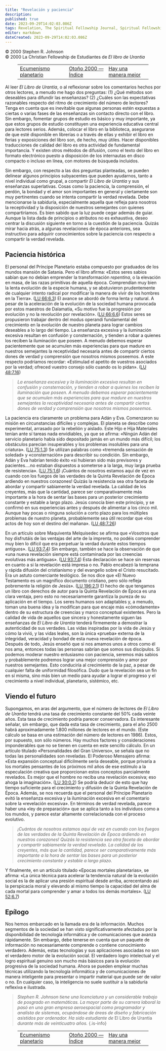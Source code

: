 ```yaml
---
title: "Revelación y paciencia"
description: 
published: true
date: 2023-09-29T14:02:03.086Z
tags: Revelation, The Spiritual Fellowship Journal, Spiritual Fellowship, article
editor: markdown
dateCreated: 2023-09-29T14:02:03.086Z
---
```


<p class="v-card v-sheet theme--light grey lighten-3 px-2">© 2000 Stephen R. Johnson<br>© 2000 La Christian Fellowship de Estudiantes de <i>El libro de Urantia</i ></p>
<figure class="table chapter-navigator">
  <table>
    <tbody>
      <tr>
        <td>
        <a href="/es/article/Jay_Newbern/Planetary_Ecumenism">
          <span class="mdi mdi-arrow-left-drop-circle"></span><span class="pl-2">Ecumenismo planetario</span>
        </a>
        </td>
        <td>
        <a href="/es/index/articles_spiritual_fellowship_journal#otoño-2000">
          <span class="mdi mdi-book-open-variant"></span><span class="pl-2">Otoño 2000 — Índice</span>
        </a>
        </td>
        <td>
        <a href="/es/article/Rev_Gregory_Young/There_is_a_Better_Way">
          <span class="pr-2">Hay una manera mejor</span><span class="mdi mdi-arrow-right-drop-circle"></span>
        </a>
        </td>
      </tr>
    </tbody>
  </table>
</figure>



Al leer _El Libro de Urantia_, o al reflexionar sobre los comentarios hechos por otros lectores, a menudo me hago dos preguntas: (1) ¿Qué métodos son deseables para difundir las enseñanzas? (2) ¿Cuáles son las expectativas razonables respecto del ritmo de crecimiento del número de lectores? Tenga en cuenta que es inevitable que algunas personas estén expuestas a ciertas o varias fases de las enseñanzas sin contacto directo con el libro. Sin embargo, fomentar grupos de estudio es básico y muy importante, ya que estos grupos de estudio constituyen una experiencia educativa central para lectores serios. Además, colocar el libro en la biblioteca, asegurarse de que esté disponible en librerías o a través de ellas y exhibir el libro en ferias y exposiciones del libro son, de hecho, muy útiles. Hacer disponibles traducciones de calidad del libro es otra actividad de fundamental importancia. Y existen otros métodos de difusión, como el texto del libro en formato electrónico puesto a disposición de los internautas en disco compacto o incluso en línea, con motores de búsqueda incluidos.

Sin embargo, con respecto a las dos preguntas planteadas, se pueden delinear algunos principios subyacentes que pueden ayudarnos, tanto a nivel individual como grupal, a compartir _El Libro de Urantia_ y sus enseñanzas superlativas. Cosas como la paciencia, la comprensión, el perdón, la bondad y el amor son importantes en general y ciertamente son muy pertinentes cuando se intenta compartir la verdad revelada. Debe mencionarse la sabiduría, especialmente aquella que refleja para nosotros la receptividad y la disposición de nuestros semejantes con quienes compartiríamos. Es bien sabido que la luz puede cegar además de guiar. Aunque la lista dada de principios o atributos no es exhaustiva, deseo centrar la discusión siguiente en torno a la cuestión de la paciencia. Quizás mirar hacia atrás, a algunas revelaciones de época anteriores, sea instructivo para adquirir conocimientos sobre la paciencia con respecto a compartir la verdad revelada.

## Paciencia histórica

El personal del Príncipe Planetario estaba compuesto por graduados de los mundos mansión de Satania. Pero el libro afirma: «Estos seres sabios sabían que no debían emprender la transformación *repentina*, o la elevación en masa, de las razas primitivas de aquella época. Comprendían muy bien la lenta evolución de la especie humana, y se abstuvieron prudentemente de cualquier intento radical por modificar la manera de vivir de los hombres en la Tierra». (<a id="a43_457"></a>[LU 66:6.3](/es/The_Urantia_Book/66#p6_3)) El avance se abordó de forma lenta y natural. A pesar de la aceleración de la evolución de la sociedad humana provocada por estos maestros de Dalamatia, «Su motivo fue la progresión por evolución y no la revolución por revelación». (<a id="a43_733"></a>[LU 66:6.6](/es/The_Urantia_Book/66#p6_6)) Estos seres se propusieron trabajar dentro del modus operandi fundamental del crecimiento en la evolución de nuestro planeta para lograr cambios deseables a lo largo del tiempo. La enseñanza excesiva y la iluminación excesiva resultan en confusión y consternación, y tienden a robar a quienes los reciben la iluminación que poseen. A menudo debemos esperar pacientemente que se acumulen más experiencias para que madure en nuestros semejantes la receptividad necesaria antes de compartir ciertos dones de verdad y comprensión que nosotros mismos poseemos. A este respecto podríamos recordar: «Estimulad el apetito de vuestros asociados por la verdad; ofreced vuestro consejo sólo cuando os lo pidan». (<a id="a43_1478"></a>[LU 48:7.16](/es/The_Urantia_Book/48#p7_16))

> _La enseñanza excesiva y la iluminación excesiva resultan en confusión y consternación, y tienden a robar a quienes los reciben la iluminación que poseen. A menudo debemos esperar pacientemente que se acumulen más experiencias para que madure en nuestros semejantes la receptividad necesaria antes de compartir ciertos dones de verdad y comprensión que nosotros mismos poseemos._

La paciencia era claramente un problema para Adán y Eva. Comenzaron su misión en circunstancias difíciles y complejas. El planeta se describe como experimental, arrasado por la rebelión y aislado. Este Hijo e Hija Materiales tenían ante sí tareas nada envidiables, ya que se afirma: «Ningún Adán del servicio planetario había sido depositado jamás en un mundo más difícil; los obstáculos parecían insuperables y los problemas insolubles para una criatura». (<a id="a47_458"></a>[LU 75:1.3](/es/The_Urantia_Book/75#p1_3)) Se utilizan palabras como «tremenda sensación de soledad» y «consternación» para describir su condición. Sin embargo, Adán y Eva habrían tenido éxito «si hubieran sido más previsores y pacientes....no estaban dispuestos a someterse a la larga, muy larga prueba de resistencia». (<a id="a47_780"></a>[LU 75:1.6](/es/The_Urantia_Book/75#p1_6)) ¡Cuántos de nosotros estamos aquí de vez en cuando con los fuegos de las verdades de la Quinta Revelación de Época ardiendo en nuestros corazones! Quizás la resistencia sea otra faceta de abordar y compartir sabiamente la verdad revelada. La calidad de los creyentes, más que la cantidad, parece ser comparativamente más importante a la hora de sentar las bases para un posterior crecimiento constante y estable a largo plazo. Jesús conocía bien este principio, y se confirmó en sus experiencias antes y después de alimentar a los cinco mil. Aunque hay pocas o ninguna solución a corto plazo para los múltiples problemas de nuestro planeta, probablemente sea útil recordar que «los actos de hoy son el destino del mañana». (<a id="a47_1547"></a>[LU 48:7.26](/es/The_Urantia_Book/48#p7_26))

En un artículo sobre Maquiventa Melquisedec se afirma que «Vosotros que hoy disfrutáis de las ventajas del arte de la imprenta, no podéis comprender muy bien lo difícil que era perpetuar la verdad durante estos tiempos antiguos». (<a id="a49_231"></a>[LU 93:7.4](/es/The_Urantia_Book/93#p7_4)) Sin embargo, también se hace la observación de que «una nueva revelación siempre está contaminada por las creencias evolutivas más antiguas». (<a id="a49_417"></a>[LU 93:7.4](/es/The_Urantia_Book/93#p7_4)) Esta declaración se hace sin reservas en cuanto a si la revelación está impresa o no. Pablo encabezó la temprana y rápida difusión del cristianismo y del evangelio sobre el Cristo resucitado. Era un astuto comerciante teológico. Se nos dice que «El Nuevo Testamento es un magnífico documento cristiano, pero sólo refleja pobremente la religión de Jesús». (<a id="a49_816"></a>[LU 196:2.1](/es/The_Urantia_Book/196#p2_1)) El hecho de que tengamos un libro con derechos de autor para la Quinta Revelación de Época es una clara ventaja, pero esto no necesariamente garantiza la pureza de su aplicación en el tiempo. Los seres humanos son adaptables y, a menudo, toman una buena idea y la modifican para que encaje más «cómodamente» dentro de su estructura de creencias y marco conceptual existentes. Pero la calidad de vida de aquellos que sincera y honestamente siguen las enseñanzas de _El Libro de Urantia_ tenderá firmemente a demostrar la autenticidad de sus verdades. Las vidas inspiradas por la vida de Jesús y cómo la vivió, y las vidas leales, son la única «prueba» externa de la integridad, veracidad y bondad de esta nueva revelación de época. Después de todo, Jesús enseñó que si nos amamos unos a otros como él nos ama, entonces todas las personas sabrían que somos sus discípulos. Si podemos moderar nuestro entusiasmo con paciencia, seremos más sabios y probablemente podremos lograr una mejor comprensión y amor por nuestros semejantes. Esto conduciría al crecimiento de la paz, a pesar de cualquier falta de uniformidad filosófica. Dudo que la revelación sea un fin en sí misma, sino más bien un medio para ayudar a lograr el progreso y el crecimiento a nivel individual, planetario, sistémico, etc.

## Viendo el futuro

Supongamos, en aras del argumento, que el número de lectores de _El Libro de Urantia_ tendrá una tasa de crecimiento constante del 50% cada veinte años. Esta tasa de crecimiento podría parecer conservadora. Es interesante señalar, sin embargo, que dada esta tasa de crecimiento, para el año 2500 habrá aproximadamente 1.800 millones de lectores en el mundo. (Este cálculo se basa en una estimación del número de lectores en 1986). Estos, por supuesto, son sólo números. Hay muchos factores y consideraciones imponderables que no se tienen en cuenta en este sencillo cálculo. En un artículo titulado «Personalidades del Gran Universo», se señala que no todas las personalidades son reveladas. El Poderoso Mensajero afirma: «Esta expansión conceptual difícilmente sería deseable, porque privaría a los mortales pensantes de los próximos mil años de ese estímulo a la especulación creativa que proporcionan estos conceptos parcialmente revelados. Es mejor que el hombre no reciba una revelación excesiva; eso ahoga la imaginación». (<a id="a53_1030"></a>[LU 30:0.2](/es/The_Urantia_Book/30#p0_2)) Se podría deducir de esto que hay tiempo suficiente para el crecimiento y difusión de la Quinta Revelación de Época. Además, se nos recuerda que el personal del Príncipe Planetario evitó la enseñanza excesiva y la iluminación excesiva en el comentario sobre la «revelación excesiva». En términos de verdad revelada, parece haber una «ley de preparación» que se aplica tanto a los individuos como a los mundos, y parece estar altamente correlacionada con el proceso evolutivo.

> _¡Cuántos de nosotros estamos aquí de vez en cuando con los fuegos de las verdades de la Quinta Revelación de Época ardiendo en nuestros corazones! Quizás la resistencia sea otra faceta de abordar y compartir sabiamente la verdad revelada. La calidad de los creyentes, más que la cantidad, parece ser comparativamente más importante a la hora de sentar las bases para un posterior crecimiento constante y estable a largo plazo._

Y finalmente, en un artículo titulado «Epocas mortales planetarias», se afirma: «La única técnica para acelerar la tendencia natural de la evolución social es la de aplicar una presión espiritual desde arriba, acrecentando así la perspicacia moral y elevando al mismo tiempo la capacidad del alma de cada mortal para comprender y amar a todos los demás mortales». (<a id="a57_365"></a>[LU 52:6.7](/es/The_Urantia_Book/52#p6_7))

## Epílogo

Nos hemos embarcado en la llamada era de la información. Muchos segmentos de la sociedad se han visto significativamente afectados por la disponibilidad de tecnología informática y de comunicaciones que avanza rápidamente. Sin embargo, debe tenerse en cuenta que un paquete de información no necesariamente comprende o contiene conocimiento verdadero. Además, estas tecnologías y sus aplicaciones asociadas no son el verdadero motor de la evolución social. El verdadero logro intelectual y el logro espiritual genuino son mucho más básicos para la evolución progresiva de la sociedad humana. Ahora se pueden emplear muchas técnicas utilizando la tecnología informática y de comunicaciones de manera inteligente para presentar o impartir material que puede ser de valor o no. En cualquier caso, la inteligencia no suele sustituir a la sabiduría reflexiva e ilustrada.

> _Stephen R. Johnson tiene una licenciatura y un considerable trabajo de posgrado en matemáticas. La mayor parte de su carrera laboral la pasó en una gran empresa aeroespacial como programador y analista de sistemas, ocupándose de áreas de diseño y fabricación asistidos por ordenador. Ha sido estudiante de_ El Libro de Urantia _durante más de veinticuatro años._
{.is-info}



<figure class="table chapter-navigator">
  <table>
    <tbody>
      <tr>
        <td>
        <a href="/es/article/Jay_Newbern/Planetary_Ecumenism">
          <span class="mdi mdi-arrow-left-drop-circle"></span><span class="pl-2">Ecumenismo planetario</span>
        </a>
        </td>
        <td>
        <a href="/es/index/articles_spiritual_fellowship_journal#otoño-2000">
          <span class="mdi mdi-book-open-variant"></span><span class="pl-2">Otoño 2000 — Índice</span>
        </a>
        </td>
        <td>
        <a href="/es/article/Rev_Gregory_Young/There_is_a_Better_Way">
          <span class="pr-2">Hay una manera mejor</span><span class="mdi mdi-arrow-right-drop-circle"></span>
        </a>
        </td>
      </tr>
    </tbody>
  </table>
</figure>

